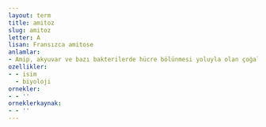 ```yaml
---
layout: term
title: amitoz
slug: amitoz
letter: A
lisan: Fransızca amitose
anlamlar:
- Amip, akyuvar ve bazı bakterilerde hücre bölünmesi yoluyla olan çoğalma
ozellikler:
- - isim
  - biyoloji
ornekler:
- - ''
orneklerkaynak:
- - ''
---
```

